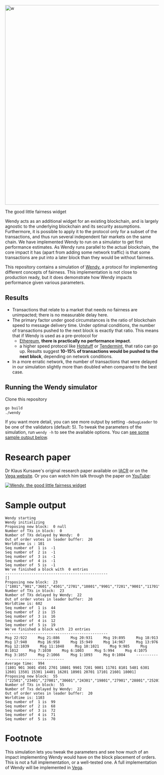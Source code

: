 <img width="654" alt="w" src="https://user-images.githubusercontent.com/13255539/94933906-ee1d5b80-04c2-11eb-96f1-f65cde7ce83f.png">

The good little fairness widget

Wendy acts as an additional widget for an existing blockchain, and is largely agnostic to the underlying blockchain and its security assumptions. Furthermore, it is possible to apply it to the protocol only for a subset of the transactions, and thus run several independent fair markets on the same chain. We have implemented Wendy to run on a simulator to get first performance estimates. As Wendy runs parallel to the actual blockchain, the core impact it has (apart from adding some network traffic) is that some transactions are put into a later block than they would be without fairness.

This repository contains a simulation of [Wendy](https://eprint.iacr.org/2020/885), a protocol for implementing different concepts of fairness. This implementation is not close to production ready, but it does demonstrate how Wendy impacts performance given various parameters.

## Results
- Transactions that relate to a market that needs no fairness are unimpacted; there is no measurable delay here.
- The primary factor under good circumstances is the ratio of blockchain speed to message delivery time. Under optimal conditions, the number of transactions pushed to the next block is exactly that ratio. This means that if Wendy is used as a pre-protocol for
  - [Ethereum](https://github.com/ethereum/go-ethereum), __there is practically no performance impact__.
  - a higher speed protocol like [Hotstuff](https://github.com/hot-stuff/libhotstuff) or [Tendermint](https://github.com/tendermint/tendermint), that ratio can go up. Results suggest __10-15% of transactions would be pushed to the next block__, depending on network conditions.
- In a more erratic network, the number of transactions that were delayed in our simulation slightly more than doubled when compared to the best case.

## Running the Wendy simulator
Clone this repository
```bash
go build
./wendy
```
If you want more detail, you can see more output by setting ```-debugLeader``` to be one of the validators (default: 5). To tweak the parameters of the simulation, run `wendy -h` to see the available options. You can [see some sample output below](#sample-output).

# Research paper
Dr Klaus Kursawe's original research paper available on [IACR](https://eprint.iacr.org/2020/885) or on the [Vega website](https://vega.xyz/background#published-papers). Or you can watch him talk through the paper on [YouTube](https://www.youtube.com/watch?v=tU3CYpT5-qM):

[![Wendy, the good little fairness widget](https://img.youtube.com/vi/tU3CYpT5-qM/0.jpg)](https://www.youtube.com/watch?v=tU3CYpT5-qM)


# Sample output
```
Wendy starting
Wendy initializing
Proposing new block:  0 null
Number of TXs in block:  0
Number of TXs delayed by Wendy:  0
Out of order votes in leader buffer:  20
Worldtime is : 101
Seq number of  1 is  -1
Seq number of  2 is  -1
Seq number of  3 is  -1
Seq number of  4 is  -1
Seq number of  5 is  -1
We've finished a block with  0 entries
-----------------------------------------------
[]
Proposing new block:  23 ["1801","901","3601","4501","2701","10801","9901","7201","9001","11701","8101","5401","6301","12601","13501","15301","14401","16201","18901","20701","17101","21601","18001"]
Number of TXs in block:  23
Number of TXs delayed by Wendy:  22
Out of order votes in leader buffer:  20
Worldtime is: 602
Seq number of  1 is  44
Seq number of  2 is  15
Seq number of  3 is  16
Seq number of  4 is  12
Seq number of  5 is  19
We've finished a block with  23 entries
-----------------------------------------------
Msg 22:922     Msg 21:886     Msg 20:931     Msg 19:895     Msg 18:913     Msg 17:940     Msg 16:958     Msg 15:949     Msg 14:967     Msg 13:976     Msg 12:1039     Msg 11:1048     Msg 10:1021     Msg 9:985     Msg 8:1012     Msg 7:1030     Msg 6:1003     Msg 5:994     Msg 4:1075     Msg 3:1057     Msg 2:1066     Msg 1:1093     Msg 0:1084     -------------------------------------
Average time:  994
[1801 901 3601 4501 2701 10801 9901 7201 9001 11701 8101 5401 6301 12601 13501 15301 14401 16201 18901 20701 17101 21601 18001]
Proposing new block:  55 ["22501","23401","27001","30601","24301","19801","27901","28801","25201","26101","29701","33301","31501","32401","34201","36901","36001","37801","42301","40501","41401","38701","35101","45901","39601","43201","45001","52201","51301","50401","44101","46801","47701","49501","48601","54901","54001","58501","60301","56701","55801","57601","59401","53101","62101","61201","63001","64801","69301","67501","66601","68401","65701","63901","70201"]
Number of TXs in block:  55
Number of Txs delayed by Wendy:  22
Out of order votes in leader buffer:  20
Worldtime is: 1103
Seq number of  1 is  99
Seq number of  2 is  68
Seq number of  3 is  72
Seq number of  4 is  71
Seq number of  5 is  70
```

# Footnote
This simulation lets you tweak the parameters and see how much of an impact implementing Wendy would have on the block placement of orders. This is not a full implementation, or a well-tested one. A full implementation of Wendy will be implemented in [Vega](https://vega.xyz).
